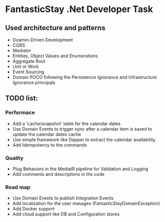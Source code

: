 # FantasticStay .Net Developer Task

## Used architecture and patterns
- Doamin-Driven Development
- CQRS
- Mediator
- Entities, Object Values and Enumerations
- Aggregate Root
- Unit or Work
- Event Sourcing
- Domain POCO following the Persistence Ignorance and Infrastructure Ignorance principals

## TODO list:
### Performace
- Add a 'cache/snapshot' table for the calendar dates
- Use Domain Events to trigger sync after a calendar item is saved to update the calendar dates cache
- Use simple framework like Dapper to extract the calendar availability
- Add Idempotency to the commands

### Quality
- Plug Behaviors in the MediatR pipeline for Validation and Logging
- Add comments and descriptions in the code

### Road map
- Use Domain Events to publish Integration Events
- Add localization for the user masages (FantasticStayDomainException)
- Add Docker support
- Add cloud support like DB and Configuration stores
